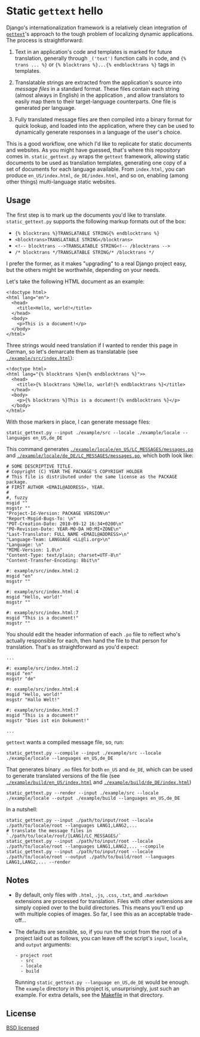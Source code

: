 Static `gettext` hello
===============

Django's internationalization framework is a relatively clean integration
of [`gettext`][gettext]'s approach to the tough problem of localizing
dynamic applications.  The process is straightforward:

1.  Text in an application's code and templates is marked for future
    translation, generally through `_('text')` function calls in code,
    and `{% trans ... %}` or `{% blocktrans %}...{% endblocktrans %}`
    tags in templates.

2.  Translatable strings are extracted from the application's source
    into _message files_ in a standard format.  These files contain
    each string (almost always in English) in the application , and
    allow translators to easily map them to their target-language
    counterparts.  One file is generated per language.

3.  Fully translated message files are then compiled into a binary
    format for quick lookup, and loaded into the application, where
    they can be used to dynamically generate responses in a language
    of the user's choice.

This is a good workflow, one which I'd like to replicate for static
documents and websites.  As you might have guessed, that's where this
repository comes in.  `static_gettext.py` wraps the `gettext` framework,
allowing static documents to be used as translation templates, generating
one copy of a set of documents for each language available.  From
`index.html`, you can produce `en_US/index.html`, `de_DE/index.html`, and
so on, enabling (among other things)  multi-language static websites.


[gettext]: http://www.gnu.org/software/gettext/

Usage
-----

The first step is to mark up the documents you'd like to translate.
`static_gettext.py` supports the following markup formats out of the
box:

*   `{% blocktrans %}TRANSLATABLE STRING{% endblocktrans %}`
*   `<blocktrans>TRANSLATABLE STRING</blocktrans>`
*   `<!-- blocktrans -->TRANSLATABLE STRING<!-- /blocktrans -->`
*   `/* blocktrans */TRANSLATABLE STRING/* /blocktrans */`

I prefer the former, as it makes "upgrading" to a real Django project
easy, but the others might be worthwhile, depending on your needs.

Let's take the following HTML document as an example:

    <!doctype html>
    <html lang="en">
      <head>
        <title>Hello, world!</title>
      </head>
      <body>
        <p>This is a document!</p>
      </body>
    </html>

Three strings would need translation if I wanted to render this page in German,
so let's demarcate them as translatable (see [`./example/src/index.html`][example_index]):

    <!doctype html>
    <html lang="{% blocktrans %}en{% endblocktrans %}">>
      <head>
        <title>{% blocktrans %}Hello, world!{% endblocktrans %}</title>
      </head>
      <body>
        <p>{% blocktrans %}This is a document!{% endblocktrans %}</p>
      </body>
    </html>

[example_index]: http://github.com/mikewest/static_gettext/blob/master/example/src/index.html

With those markers in place, I can generate message files:

    static_gettext.py --input ./example/src --locale ./example/locale --languages en_US,de_DE

This command generates [`./example/locale/en_US/LC_MESSAGES/messages.po`][example_po_en]
and [`./example/locale/de_DE/LC_MESSAGES/messages.po`][example_po_de], which both look
like:

    # SOME DESCRIPTIVE TITLE.
    # Copyright (C) YEAR THE PACKAGE'S COPYRIGHT HOLDER
    # This file is distributed under the same license as the PACKAGE package.
    # FIRST AUTHOR <EMAIL@ADDRESS>, YEAR.
    #
    #, fuzzy
    msgid ""
    msgstr ""
    "Project-Id-Version: PACKAGE VERSION\n"
    "Report-Msgid-Bugs-To: \n"
    "POT-Creation-Date: 2010-09-12 16:34+0200\n"
    "PO-Revision-Date: YEAR-MO-DA HO:MI+ZONE\n"
    "Last-Translator: FULL NAME <EMAIL@ADDRESS>\n"
    "Language-Team: LANGUAGE <LL@li.org>\n"
    "Language: \n"
    "MIME-Version: 1.0\n"
    "Content-Type: text/plain; charset=UTF-8\n"
    "Content-Transfer-Encoding: 8bit\n"

    #: example/src/index.html:2
    msgid "en"
    msgstr ""

    #: example/src/index.html:4
    msgid "Hello, world!"
    msgstr ""

    #: example/src/index.html:7
    msgid "This is a document!"
    msgstr ""

[example_po_de]: http://github.com/mikewest/static_gettext/blob/master/example/locale/de_DE/LC_MESSAGES/messages.po
[example_po_en]: http://github.com/mikewest/static_gettext/blob/master/example/locale/en_US/LC_MESSAGES/messages.po

You should edit the header information of each `.po` file to reflect who's
actually responsible for each, then hand the file to that person for
translation.  That's as straightforward as you'd expect:

    ...
    
    #: example/src/index.html:2
    msgid "en"
    msgstr "de"

    #: example/src/index.html:4
    msgid "Hello, world!"
    msgstr "Hallo Welt!"

    #: example/src/index.html:7
    msgid "This is a document!"
    msgstr "Dies ist ein Dokument!"

    ...

`gettext` wants a compiled message file, so, run:

    static_gettext.py --compile --input ./example/src --locale ./example/locale --languages en_US,de_DE

That generates binary `.mo` files for both `en_US` and `de_DE`, which can be used
to generate translated versions of the file (see
[`./example/build/en_US/index.html`][example_build_en] and
[`./example/build/de_DE/index.html`][example_build_de])

    static_gettext.py --render --input ./example/src --locale ./example/locale --output ./example/build --languages en_US,de_DE

[example_build_de]: http://github.com/mikewest/static_gettext/blob/master/example/build/de_DE/index.html
[example_build_en]: http://github.com/mikewest/static_gettext/blob/master/example/build/en_US/index.html

In a nutshell:

    static_gettext.py --input ./path/to/input/root --locale ./path/to/locale/root --languages LANG1,LANG2,...
    # translate the message files in `./path/to/locale/root/[LANG]/LC_MESSAGES/`
    static_gettext.py --input ./path/to/input/root --locale ./path/to/locale/root --languages LANG1,LANG2,... --compile
    static_gettext.py --input ./path/to/input/root --locale ./path/to/locale/root --output ./path/to/build/root --languages LANG1,LANG2,... --render


Notes
-----

*   By default, only files with `.html`, `.js`, `.css`, `.txt`, and
    `.markdown` extensions  are processed for translation.  Files with other
    extensions are simply copied over to the build directories.  This means
    you'll end up with multiple copies of images.  So far, I see this as an
    acceptable trade-off...

*   The defaults are sensible, so, if you run the script from the root of a project 
    laid out as follows, you can leave off the script's `input`, `locale`, and
    `output` arguments:

        - project root
          - src
          - locale
          - build

    Running `static_gettext.py --language en_US,de_DE` would be enough.  The `example`
    directory in this project is, unsurprisingly, just such an example.  For extra details,
    see the [Makefile][make] in that directory.

[make]: http://github.com/mikewest/static_gettext/blob/master/example/Makefile

License
-------

[BSD licensed][license]

[license]: http://github.com/mikewest/static_gettext/blob/master/LICENSE.markdown
